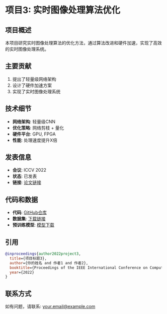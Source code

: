 # 项目3: 实时图像处理算法优化

## 项目概述
本项目研究实时图像处理算法的优化方法，通过算法改进和硬件加速，实现了高效的实时图像处理系统。

## 主要贡献
1. 提出了轻量级网络架构
2. 设计了硬件加速方案
3. 实现了实时图像处理系统

## 技术细节
- **网络架构**: 轻量级CNN
- **优化策略**: 网络剪枝 + 量化
- **硬件平台**: GPU, FPGA
- **性能**: 处理速度提升X倍

## 发表信息
- **会议**: ICCV 2022
- **状态**: 已发表
- **链接**: [论文链接](paper.pdf)

## 代码和数据
- **代码**: [GitHub仓库](https://github.com/yourusername/project3)
- **数据集**: [下载链接](data/)
- **预训练模型**: [模型下载](models/)

## 引用
```bibtex
@inproceedings{author2022project3,
  title={项目标题3},
  author={你的姓名 and 作者1 and 作者2},
  booktitle={Proceedings of the IEEE International Conference on Computer Vision},
  year={2022}
}
```

## 联系方式
如有问题，请联系: your.email@example.com
